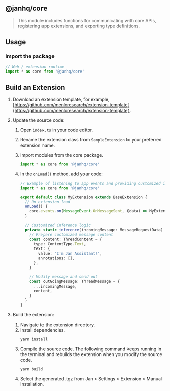 ## @janhq/core

> This module includes functions for communicating with core APIs, registering app extensions, and exporting type definitions.

## Usage

### Import the package

```js
// Web / extension runtime
import * as core from '@janhq/core'
```

## Build an Extension

1. Download an extension template, for example, [https://github.com/menloresearch/extension-template](https://github.com/menloresearch/extension-template).

2. Update the source code:

   1. Open `index.ts` in your code editor.
   2. Rename the extension class from `SampleExtension` to your preferred extension name.
   3. Import modules from the core package.
      ```ts
      import * as core from '@janhq/core'
      ```
   4. In the `onLoad()` method, add your code:

      ```ts
      // Example of listening to app events and providing customized inference logic:
      import * as core from '@janhq/core'

      export default class MyExtension extends BaseExtension {
        // On extension load
        onLoad() {
          core.events.on(MessageEvent.OnMessageSent, (data) => MyExtension.inference(data, this))
        }

        // Customized inference logic
        private static inference(incomingMessage: MessageRequestData) {
          // Prepare customized message content
          const content: ThreadContent = {
            type: ContentType.Text,
            text: {
              value: "I'm Jan Assistant!",
              annotations: [],
            },
          }

          // Modify message and send out
          const outGoingMessage: ThreadMessage = {
            ...incomingMessage,
            content,
          }
        }
      }
      ```

3. Build the extension:
   1. Navigate to the extension directory.
   2. Install dependencies.
      ```bash
      yarn install
      ```
   3. Compile the source code. The following command keeps running in the terminal and rebuilds the extension when you modify the source code.
      ```bash
      yarn build
      ```
   4. Select the generated .tgz from Jan > Settings > Extension > Manual Installation.

